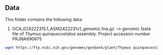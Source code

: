 ## Data

This folder contains the following data:

1. GCA_024222315.1_ASM2422231v1_genomic.fna.gz --> genomic fasta file of *Thymus quinquecostatus* assembly. Project accession number PRJNA690675 

```bash
wget https://ftp.ncbi.nih.gov/genomes/genbank/plant/Thymus_quinquecostatus/latest_assembly_versions/GCA_024222315.1_ASM2422231v1/GCA_024222315.1_ASM2422231v1_genomic.fna.gz
```